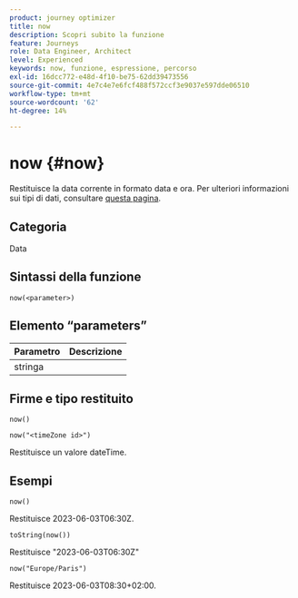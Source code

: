 ```yaml
---
product: journey optimizer
title: now
description: Scopri subito la funzione
feature: Journeys
role: Data Engineer, Architect
level: Experienced
keywords: now, funzione, espressione, percorso
exl-id: 16dcc772-e48d-4f10-be75-62dd39473556
source-git-commit: 4e7c4e7e6fcf488f572ccf3e9037e597dde06510
workflow-type: tm+mt
source-wordcount: '62'
ht-degree: 14%

---
```


# now {#now}

Restituisce la data corrente in formato data e ora. Per ulteriori informazioni sui tipi di dati, consultare [questa pagina](../expression/data-types.md).

## Categoria

Data

## Sintassi della funzione

`now(<parameter>)`

## Elemento “parameters”

| Parametro | Descrizione |
|--- |--- |
| stringa |  |

## Firme e tipo restituito

`now()`

`now("<timeZone id>")`

Restituisce un valore dateTime.

## Esempi

`now()`

Restituisce 2023-06-03T06:30Z.

`toString(now())`

Restituisce &quot;2023-06-03T06:30Z&quot;

`now("Europe/Paris")`

Restituisce 2023-06-03T08:30+02:00.

